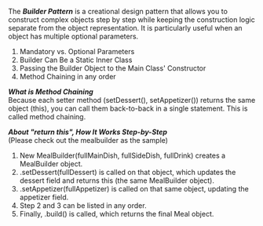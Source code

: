 The ***Builder Pattern*** is a creational design pattern that allows you to construct complex objects step by step while keeping the construction logic separate from the object representation. It is particularly useful when an object has multiple optional parameters.  
  
1) Mandatory vs. Optional Parameters  
2) Builder Can Be a Static Inner Class  
3) Passing the Builder Object to the Main Class' Constructor   
4) Method Chaining in any order  

***What is Method Chaining***  
Because each setter method (setDessert(), setAppetizer()) returns the same object (this), you can call them back-to-back in a single statement. This is called method chaining.  

***About "return this", How It Works Step-by-Step***  
(Please check out the mealbuilder as the sample)  
1) New MealBuilder(fullMainDish, fullSideDish, fullDrink) creates a MealBuilder object.  
2) .setDessert(fullDessert) is called on that object, which updates the dessert field and returns this (the same MealBuilder object).  
3) .setAppetizer(fullAppetizer) is called on that same object, updating the appetizer field.  
4) Step 2 and 3 can be listed in any order.  
5) Finally, .build() is called, which returns the final Meal object.  